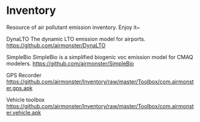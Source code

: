# Inventory

Resource of air pollutant emission inventory. Enjoy it~

DynaLTO
The dynamic LTO emission model for airports.
https://github.com/airmonster/DynaLTO

SimpleBio
SimpleBio is a simplified biogenic voc emission model for CMAQ modelers.
https://github.com/airmonster/SimpleBio 

GPS Recorder
https://github.com/airmonster/Inventory/raw/master/Toolbox/com.airmonster.gps.apk

Vehicle toolbox
https://github.com/airmonster/Inventory/raw/master/Toolbox/com.airmonster.vehicle.apk
